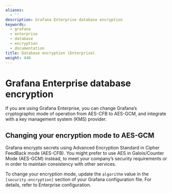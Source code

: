 ```yaml
---
aliases:
  - ''
description: Grafana Enterprise database encryption
keywords:
  - grafana
  - enterprise
  - database
  - encryption
  - documentation
title: Database encryption (Enterprise)
weight: 440
---
```


# Grafana Enterprise database encryption

If you are using Grafana Enterprise, you can change Grafana’s cryptographic mode of operation from AES-CFB to AES-GCM, and integrate with a key management system (KMS) provider.

## Changing your encryption mode to AES-GCM

Grafana encrypts secrets using Advanced Encryption Standard in Cipher
FeedBack mode (AES-CFB). You might prefer to use AES in Galois/Counter
Mode (AES-GCM) instead, to meet your company’s security requirements or
in order to maintain consistency with other services.

To change your encryption mode, update the `algorithm` value in the
`[security.encryption]` section of your Grafana configuration file.
For details, refer to Enterprise configuration.
